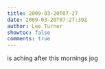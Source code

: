 ```yaml
---
title: 2009-03-20T07-27
date: 2009-03-20T07:27:39Z
author: Lee Turner
showtoc: false
comments: true
---
```


is aching after this mornings jog

